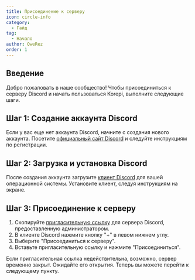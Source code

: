 ```yaml
---
title: Присоединение к серверу
icon: circle-info
category:
  - Гайд
tag:
  - Начало
author: QweRez
order: 1
---
```


## Введение

Добро пожаловать в наше сообщество! Чтобы присоединиться к серверу Discord и начать пользоваться Korepi, выполните следующие шаги.

## Шаг 1: Создание аккаунта Discord

Если у вас еще нет аккаунта Discord, начните с создания нового аккаунта. Посетите [официальный сайт Discord](https://discord.com/) и следуйте инструкциям по регистрации.

## Шаг 2: Загрузка и установка Discord

После создания аккаунта загрузите [клиент Discord](https://discord.com/download) для вашей операционной системы. Установите клиент, следуя инструкциям на экране.

## Шаг 3: Присоединение к серверу

1. Скопируйте [пригласительную ссылку](https://discord.gg/cottonbuds) для сервера Discord, предоставленную администратором.
2. В клиенте Discord нажмите кнопку "+" в левом нижнем углу.
3. Выберите "Присоединиться к серверу".
4. Вставьте пригласительную ссылку и нажмите "Присоединиться".

Если пригласительная ссылка недействительна, возможно, сервер временно закрыт. Ожидайте его открытия. 
Теперь вы можете перейти к следующему пункту.